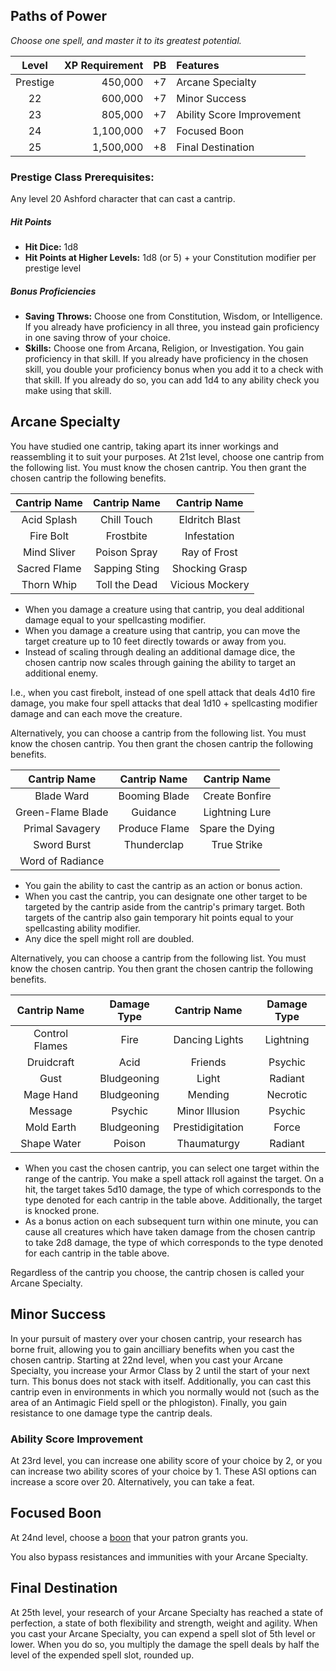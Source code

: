 ## Paths of Power
*Choose one spell, and master it to its greatest potential.*

<div class='classTable'>

| Level    | XP Requirement   | PB | Features |
|:--------:|----------:|---:|:---------|
| Prestige | 450,000   | +7 | Arcane Specialty |
| 22       | 600,000   | +7 | Minor Success |
| 23       | 805,000   | +7 | Ability Score Improvement	|
| 24       | 1,100,000 | +7 | Focused Boon |
| 25       | 1,500,000 | +8 | Final Destination |
</div>
		
### Prestige Class Prerequisites:
Any level 20 Ashford character that can cast a cantrip.

##### Hit Points
- **Hit Dice:** 1d8	
- **Hit Points at Higher Levels:** 1d8 (or 5) + your Constitution modifier per prestige level

##### Bonus Proficiencies
- **Saving Throws:** Choose one from Constitution, Wisdom, or Intelligence. If you already have proficiency in all three, you instead gain proficiency in one saving throw of your choice.
- **Skills:** Choose one from Arcana, Religion, or Investigation. You gain proficiency in that skill. If you already have proficiency in the chosen skill, you double your proficiency bonus when you add it to a check with that skill. If you already do so, you can add 1d4 to any ability check you make using that skill.

## Arcane Specialty
You have studied one cantrip, taking apart its inner workings and reassembling it to suit your purposes. At 21st level, choose one cantrip from the following list. You must know the chosen cantrip. You then grant the chosen cantrip the following benefits.

<div class='classTable'>

|Cantrip Name   | Cantrip Name|Cantrip Name|
|:--------:|:--------:|:--------:|
|Acid Splash | Chill Touch| Eldritch Blast|
| Fire Bolt| Frostbite| Infestation|
|Mind Sliver| Poison Spray|Ray of Frost| 
|Sacred Flame|Sapping Sting|  Shocking Grasp|
|Thorn Whip|Toll the Dead| Vicious Mockery|

</div>

- When you damage a creature using that cantrip, you deal additional damage equal to your spellcasting modifier.
- When you damage a creature using that cantrip, you can move the target creature up to 10 feet directly towards or away from you.
- Instead of scaling through dealing an additional damage dice, the chosen cantrip now scales through gaining the ability to target an additional enemy.

I.e., when you cast firebolt, instead of one spell attack that deals 4d10 fire damage, you make four spell attacks that deal 1d10 + spellcasting modifier damage and can each move the creature.

Alternatively, you can choose a cantrip from the following list. You must know the chosen cantrip. You then grant the chosen cantrip the following benefits.

<div class='classTable'>

|Cantrip Name   | Cantrip Name|Cantrip Name|
|:--------:|:--------:|:--------:|
|Blade Ward | Booming Blade|Create Bonfire|
|Green-Flame Blade |Guidance|Lightning Lure|
|Primal Savagery|Produce Flame|Spare the Dying|
|Sword Burst|Thunderclap|True Strike|
|Word of Radiance|||

</div>

- You gain the ability to cast the cantrip as an action or bonus action.
- When you cast the cantrip, you can designate one other target to be targeted by the cantrip aside from the cantrip's primary target. Both targets of the cantrip also gain temporary hit points equal to your spellcasting ability modifier.
- Any dice the spell might roll are doubled. 

Alternatively, you can choose a cantrip from the following list. You must know the chosen cantrip. You then grant the chosen cantrip the following benefits.

<div class='classTable'>

|Cantrip Name   | Damage Type|Cantrip Name| Damage Type|
|:--------:|:--------:|:--------:|:--------:|
|Control Flames|Fire|Dancing Lights|Lightning|
|Druidcraft|Acid|Friends|Psychic|
|Gust|Bludgeoning|Light|Radiant|
|Mage Hand|Bludgeoning|Mending|Necrotic|
|Message|Psychic|Minor Illusion|Psychic|
|Mold Earth|Bludgeoning|Prestidigitation|Force|
|Shape Water|Poison|Thaumaturgy|Radiant|

</div>

- When you cast the chosen cantrip, you can select one target within the range of the cantrip. You make a spell attack roll against the target. On a hit, the target takes 5d10 damage, the type of which corresponds to the type denoted for each cantrip in the table above. Additionally, the target is knocked prone.
- As a bonus action on each subsequent turn within one minute, you can cause all creatures which have taken damage from the chosen cantrip to take 2d8 damage, the type of which corresponds to the type denoted for each cantrip in the table above.

Regardless of the cantrip you choose, the cantrip chosen is called your Arcane Specialty.

## Minor Success
In your pursuit of mastery over your chosen cantrip, your research has borne fruit, allowing you to gain ancilliary benefits when you cast the chosen cantrip. Starting at 22nd level, when you cast your Arcane Specialty, you increase your Armor Class by 2 until the start of your next turn. This bonus does not stack with itself. Additionally, you can cast this cantrip even in environments in which you normally would not (such as the area of an Antimagic Field spell or the phlogiston). Finally, you gain resistance to one damage type the cantrip deals.

### Ability Score Improvement	
At 23rd level, you can increase one ability score of your choice by 2, or you can increase two ability scores of your choice by 1. These ASI options can increase a score over 20.
Alternatively, you can take a feat.

## Focused Boon
At 24nd level, choose a [boon](boons.md) that your patron grants you. 

You also bypass resistances and immunities with your Arcane Specialty.

## Final Destination
At 25th level, your research of your Arcane Specialty has reached a state of perfection, a state of both flexibility and strength, weight and agility. When you cast your Arcane Specialty, you can expend a spell slot of 5th level or lower. When you do so, you multiply the damage the spell deals by half the level of the expended spell slot, rounded up.
